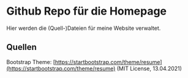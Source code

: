 # Github Repo für die Homepage

Hier werden die (Quell-)Dateien für meine Website verwaltet.

## Quellen

Bootstrap Theme: [https://startbootstrap.com/theme/resume](https://startbootstrap.com/theme/resume) (MIT License, 13.04.2021)


